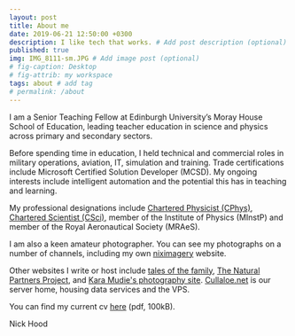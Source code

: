 ```yaml
---
layout: post
title: About me
date: 2019-06-21 12:50:00 +0300
description: I like tech that works. # Add post description (optional)
published: true
img: IMG_8111-sm.JPG # Add image post (optional)
# fig-caption: Desktop 
# fig-attrib: my workspace
tags: about # add tag
# permalink: /about
---
```


I am a Senior Teaching Fellow at Edinburgh University’s Moray House School of Education, leading teacher education in science and physics across primary and secondary sectors.

Before spending time in education, I held technical and commercial roles in military operations, aviation, IT, simulation and training. Trade certifications include Microsoft Certified Solution Developer (MCSD). My ongoing interests include intelligent automation and the potential this has in teaching and learning.

My professional designations include [Chartered Physicist (CPhys)](https://membership.iop.org/chartered-physicist-cphys), [Chartered Scientist (CSci)](https://sciencecouncil.org/scientists-science-technicians/which-professional-award-is-right-for-me/csci/), member of the Institute of Physics (MInstP) and member of the Royal Aeronautical Society (MRAeS).

I am also a keen amateur photographer. You can see my photographs on a number of channels, including my own [niximagery](https://niximagery.com) website.

Other websites I write or host include [tales of the family](https://cullaloe.com/family/), [The Natural Partners Project](https://naturalpartnersproject.org/), and [Kara Mudie's photography site](https://karamudie.co.uk/). [Cullaloe.net](https://cullaloe.net/) is our server home, housing data services and the VPS.

You can find my current cv [here](https://github.com/NixImagery/CV/blob/master/cv.pdf) (pdf, 100kB).


Nick Hood